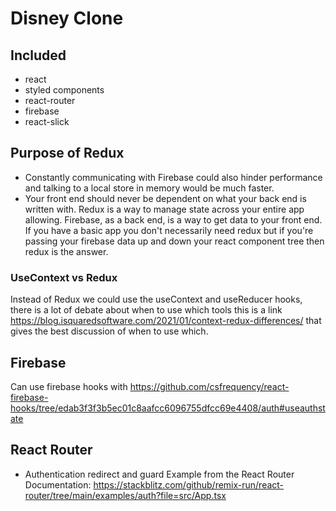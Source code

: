 # Disney Clone

## Included

- react
- styled components
- react-router
- firebase
- react-slick

## Purpose of Redux

- Constantly communicating with Firebase could also hinder performance and talking to a local store in memory would be much faster.
- Your front end should never be dependent on what your back end is written with. Redux is a way to manage state across your entire app allowing. Firebase, as a back end, is a way to get data to your front end. If you have a basic app you don't necessarily need redux but if you're passing your firebase data up and down your react component tree then redux is the answer.

### UseContext vs Redux

Instead of Redux we could use the useContext and useReducer hooks, there is a lot of debate about when to use which tools this is a link https://blog.isquaredsoftware.com/2021/01/context-redux-differences/ that gives the best discussion of when to use which.

## Firebase

Can use firebase hooks with https://github.com/csfrequency/react-firebase-hooks/tree/edab3f3f3b5ec01c8aafcc6096755dfcc69e4408/auth#useauthstate

## React Router

- Authentication redirect and guard Example from the React Router Documentation: https://stackblitz.com/github/remix-run/react-router/tree/main/examples/auth?file=src/App.tsx
